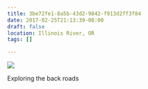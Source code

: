 ```yaml
---
title: 3be72fe1-8a5b-43d2-9842-f913d2ff3f84
date: 2017-02-25T21:13:39-08:00
draft: false
location: Illinois River, OR
tags: []

---
```




![](https://d17enza3bfujl8.cloudfront.net/DSCF6335.jpg")

Exploring the back roads


